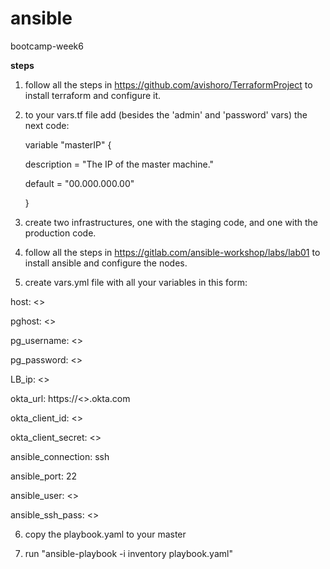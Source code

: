 # ansible
bootcamp-week6

**steps**
1. follow all the steps in https://github.com/avishoro/TerraformProject to install terraform and configure it.
2. to your vars.tf file add (besides the 'admin' and 'password' vars) the next code:
 
    variable "masterIP" {
  
    description = "The IP of the master machine."
  
    default = "00.000.000.00"
  
    }
  
  
3. create two infrastructures, one with the staging code, and one with the production code.

4. follow all the steps in https://gitlab.com/ansible-workshop/labs/lab01 to install ansible and configure the nodes.
 
5. create vars.yml file with all your variables in this form:

host: <>

pghost: <>

pg_username: <>

pg_password: <>

LB_ip: <>

okta_url: https://<>.okta.com

okta_client_id: <>

okta_client_secret: <>

ansible_connection: ssh 

ansible_port: 22

ansible_user: <>

ansible_ssh_pass: <>


6. copy the playbook.yaml to your master

7. run "ansible-playbook -i inventory playbook.yaml"
